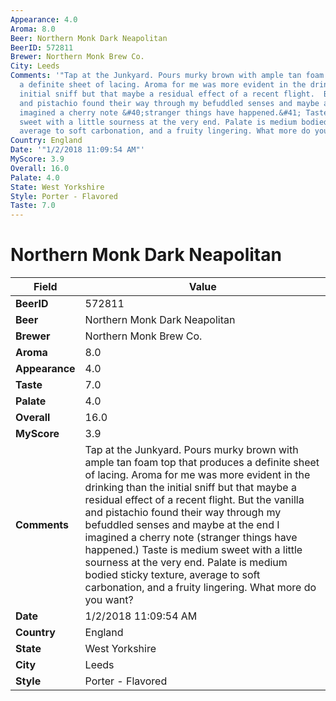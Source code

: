 ```yaml
---
Appearance: 4.0
Aroma: 8.0
Beer: Northern Monk Dark Neapolitan
BeerID: 572811
Brewer: Northern Monk Brew Co.
City: Leeds
Comments: '"Tap at the Junkyard. Pours murky brown with ample tan foam top that produces
  a definite sheet of lacing. Aroma for me was more evident in the drinking than the
  initial sniff but that maybe a residual effect of a recent flight.  But the vanilla
  and pistachio found their way through my befuddled senses and maybe at the end I
  imagined a cherry note &#40;stranger things have happened.&#41; Taste is medium
  sweet with a little sourness at the very end. Palate is medium bodied sticky texture,
  average to soft carbonation, and a fruity lingering. What more do you want?"'
Country: England
Date: '"1/2/2018 11:09:54 AM"'
MyScore: 3.9
Overall: 16.0
Palate: 4.0
State: West Yorkshire
Style: Porter - Flavored
Taste: 7.0
---
```


# Northern Monk Dark Neapolitan

| Field         | Value |
|---------------|-------|
| **BeerID** | 572811 |
| **Beer** | Northern Monk Dark Neapolitan |
| **Brewer** | Northern Monk Brew Co. |
| **Aroma** | 8.0 |
| **Appearance** | 4.0 |
| **Taste** | 7.0 |
| **Palate** | 4.0 |
| **Overall** | 16.0 |
| **MyScore** | 3.9 |
| **Comments** | Tap at the Junkyard. Pours murky brown with ample tan foam top that produces a definite sheet of lacing. Aroma for me was more evident in the drinking than the initial sniff but that maybe a residual effect of a recent flight.  But the vanilla and pistachio found their way through my befuddled senses and maybe at the end I imagined a cherry note &#40;stranger things have happened.&#41; Taste is medium sweet with a little sourness at the very end. Palate is medium bodied sticky texture, average to soft carbonation, and a fruity lingering. What more do you want? |
| **Date** | 1/2/2018 11:09:54 AM |
| **Country** | England |
| **State** | West Yorkshire |
| **City** | Leeds |
| **Style** | Porter - Flavored |
